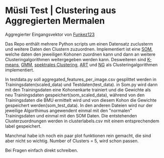 # Müsli Test | Clustering aus Aggregierten Mermalen

Aggregierter Eingangsvektor von [Funkez123](https://github.com/Funkez123/grain-segmentation)

Das Repo enthält mehrere Python scripts um einen Datensatz zuclusterm und weitere Daten den Clustern zuzuordnen.
Implementiert ist eine [SOM](https://de.wikipedia.org/wiki/Selbstorganisierende_Karte), welche daten den jeweiligen Kohonen zuordnen kann und dann an weitere Clusteringalgorithmen weitergegeben werden kann.
Desweiteren sind [K-means](https://de.wikipedia.org/wiki/K-Means-Algorithmus), [GMM](https://en.wikipedia.org/wiki/Mixture_model), [spektrales Clustering](https://de.wikipedia.org/wiki/Spektrales_Clustering), [ART](https://en.wikipedia.org/wiki/Adaptive_resonance_theory) und [NG](https://de.wikipedia.org/wiki/Neural_Gas)
als Clusteringalgorithmen implementiert.

In testdata.py soll aggregated_features_per_image.csv gesplittet werden in Trainingsdaten(scaled_data) und Testdaten(test_data).
in Som.py wird dann mit den Trainingsdaten eine Kohonenkarte trainiert und die Gewichte als neu Trainingsdaten gespeichert(som_scaled_data), während von den Trainingsdaten die BMU ermittelt wird und von diesem Kohon die Gewichte gespeichert werden(som_test_data).
In den anderen Dateien wird nur der jeweilige Algorthimus angewendent einmal mit den "normalen" Trainingsdaten und einmal mit den SOM Daten. Die entstehenden Clusterzuordnungen werden in clusterlabels.csv mit einem entsprechendem label gespeichert.

Manchmal habe ich noch ein paar plot funktionen rein gemacht, die sind aber nicht so wichtig.
Number of Clusters = 5, wird schon passen.

Bei Fragen einfach direkt schreiben.
